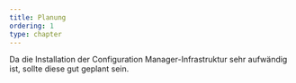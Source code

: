 ```yaml
---
title: Planung
ordering: 1
type: chapter
---
```


Da die Installation der Configuration Manager-Infrastruktur sehr aufwändig ist, sollte diese gut geplant sein.

<!--more-->